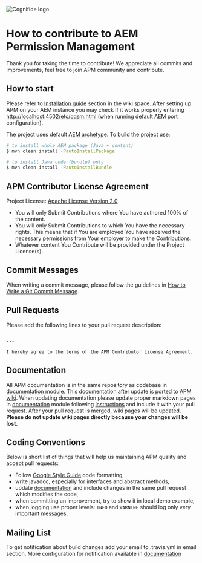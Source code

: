![Cognifide logo](http://cognifide.github.io/images/cognifide-logo.png)

# How to contribute to AEM Permission Management
Thank you for taking the time to contribute!
We appreciate all commits and improvements, feel free to join APM community and contribute.

## How to start
Please refer to [Installation guide](https://github.com/Cognifide/apm/wiki/Installing) section in the wiki space.
After setting up APM on your AEM instance you may check if it works properly entering [http://localhost:4502/etc/cqsm.html](http://localhost:4502/etc/cqsm.html) (when running default AEM port configuration).

The project uses default [AEM archetype](https://docs.adobe.com/docs/en/aem/6-2/develop/dev-tools/ht-projects-maven.html). To build the project use:

```bash
# to install whole AEM package (Java + content)
$ mvn clean install -PautoInstallPackage

# to install Java code (bundle) only
$ mvn clean install -PautoInstallBundle
```

## APM Contributor License Agreement
Project License: [Apache License Version 2.0](https://github.com/Cognifide/apm/blob/master/LICENSE)
- You will only Submit Contributions where You have authored 100% of the content.
- You will only Submit Contributions to which You have the necessary rights. This means that if You are employed You have received the necessary permissions from Your employer to make the Contributions.
- Whatever content You Contribute will be provided under the Project License(s).

## Commit Messages
When writing a commit message, please follow the guidelines in [How to Write a Git Commit Message](http://chris.beams.io/posts/git-commit/).

## Pull Requests
Please add the following lines to your pull request description:

```

---

I hereby agree to the terms of the APM Contributor License Agreement.
```

## Documentation
All APM documentation is in the same repository as codebase in [documentation](https://github.com/Cognifide/apm/tree/master/documentation) module.
This documentation after update is ported to [APM wiki](https://github.com/Cognifide/apm/wiki).
When updating documentation please update proper markdown pages in [documentation](https://github.com/Cognifide/apm/tree/master/documentation) module following [instructions](https://github.com/Cognifide/apm/blob/master/documentation/README.md) and include it with your pull request.
After your pull request is merged, wiki pages will be updated. **Please do not update wiki pages directly because your changes will be lost.**

## Coding Conventions
Below is short list of things that will help us maintaining APM quality and accept pull requests:
- Follow [Google Style Guide](https://github.com/google/styleguide) code formatting,
- write javadoc, especially for interfaces and abstract methods,
- update [documentation](https://github.com/Cognifide/apm/tree/master/documentation) and include changes in the same pull request which modifies the code,
- when committing an improvement, try to show it in local demo example,
- when logging use proper levels: `INFO` and `WARNING` should log only very important messages.

## Mailing List
To get notification about build changes add your email to .travis.yml in email section. More configuration for notification available in [documentation](https://docs.travis-ci.com/user/notifications#Email-notifications)
